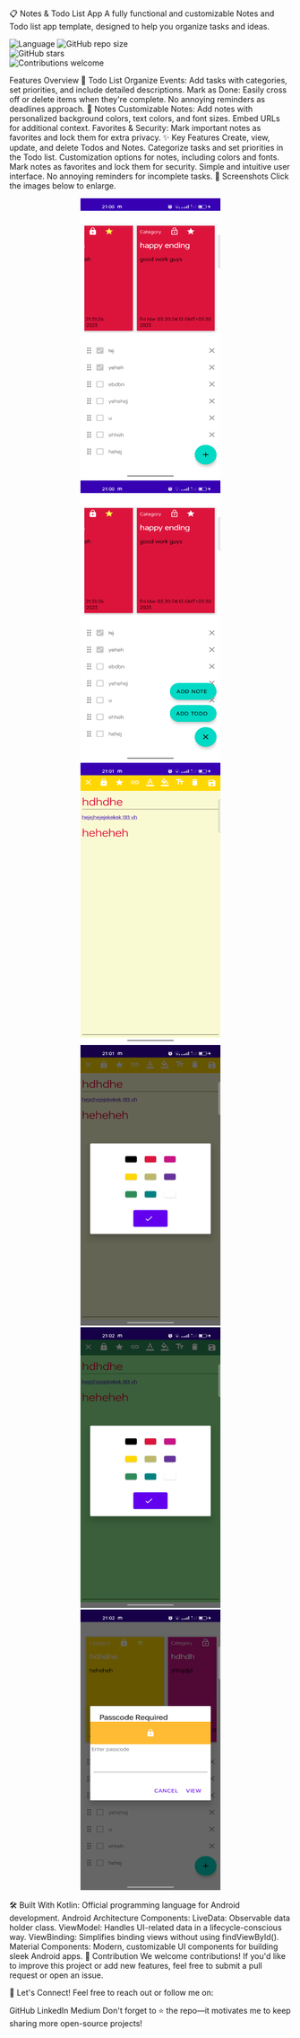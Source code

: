 📋 Notes & Todo List App
A fully functional and customizable Notes and Todo list app template, designed to help you organize tasks and ideas.

![Language](https://img.shields.io/github/languages/top/cortinico/kotlin-android-template?color=blue&logo=kotlin)
![GitHub repo size](https://img.shields.io/github/repo-size/myofficework000/ScreenshotTesting)  
![GitHub stars](https://img.shields.io/github/stars/myofficework000/JetpackComposeLottieAnimation?style=social)  
![Contributions welcome](https://img.shields.io/badge/contributions-welcome-brightgreen.svg?style=flat)


Features Overview
📝 Todo List
Organize Events: Add tasks with categories, set priorities, and include detailed descriptions.
Mark as Done: Easily cross off or delete items when they're complete. No annoying reminders as deadlines approach.
📒 Notes
Customizable Notes: Add notes with personalized background colors, text colors, and font sizes. Embed URLs for additional context.
Favorites & Security: Mark important notes as favorites and lock them for extra privacy.
✨ Key Features
Create, view, update, and delete Todos and Notes.
Categorize tasks and set priorities in the Todo list.
Customization options for notes, including colors and fonts.
Mark notes as favorites and lock them for security.
Simple and intuitive user interface.
No annoying reminders for incomplete tasks.
📸 Screenshots
Click the images below to enlarge.

<p align="center"> <img src="https://github.com/cheetahmail007/Notes-and-Todo-app/blob/master/app/src/main/assets/1.png" height="500" width="250" hspace="40"> <img src="https://github.com/cheetahmail007/Notes-and-Todo-app/blob/master/app/src/main/assets/2.png" height="500" width="250" hspace="40"> <img src="https://github.com/cheetahmail007/Notes-and-Todo-app/blob/master/app/src/main/assets/3.png" height="500" width="250" hspace="40"> <img src="https://github.com/cheetahmail007/Notes-and-Todo-app/blob/master/app/src/main/assets/4.png" height="500" width="250" hspace="40"> <img src="https://github.com/cheetahmail007/Notes-and-Todo-app/blob/master/app/src/main/assets/5.png" height="500" width="250" hspace="40"> <img src="https://github.com/cheetahmail007/Notes-and-Todo-app/blob/master/app/src/main/assets/6.png" height="500" width="250" hspace="40"> </p>
🛠 Built With
Kotlin: Official programming language for Android development.
Android Architecture Components:
LiveData: Observable data holder class.
ViewModel: Handles UI-related data in a lifecycle-conscious way.
ViewBinding: Simplifies binding views without using findViewById().
Material Components: Modern, customizable UI components for building sleek Android apps.
📢 Contribution
We welcome contributions! If you'd like to improve this project or add new features, feel free to submit a pull request or open an issue.

💬 Let's Connect!
Feel free to reach out or follow me on:

GitHub
LinkedIn
Medium
Don't forget to ⭐ the repo—it motivates me to keep sharing more open-source projects!
